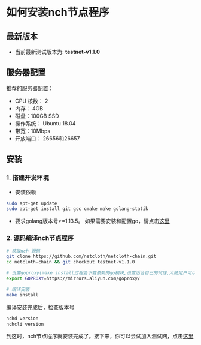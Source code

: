 # 如何安装nch节点程序

## 最新版本

* 当前最新测试版本为: **testnet-v1.1.0**

## 服务器配置

推荐的服务器配置：

* CPU 核数： 2
* 内存： 4GB
* 磁盘：100GB SSD
* 操作系统： Ubuntu 18.04
* 带宽：10Mbps
* 开放端口： 26656和26657

## 安装

### 1. 搭建开发环境

* 安装依赖

```bash
sudo apt-get update
sudo apt-get install git gcc cmake make golang-statik
```

* 要求golang版本号>=1.13.5。 如果需要安装和配置go，请点击[这里](../software/go-install.md)

### 2. 源码编译nch节点程序

```bash
# 获取nch 源码
git clone https://github.com/netcloth/netcloth-chain.git
cd netcloth-chain && git checkout testnet-v1.1.0

# 设置goproxy(make install过程会下载依赖的go模块,设置适合自己的代理,大陆用户可以设置以下代理来加快下载速度)
export GOPROXY=https://mirrors.aliyun.com/goproxy/

# 编译安装
make install
```

编译安装完成后，检查版本号

```bash
nchd version
nchcli version
```

到这时，nch节点程序就安装完成了。接下来，你可以尝试加入测试网，点击[这里](../get-started/how-to-join-testnet.md)